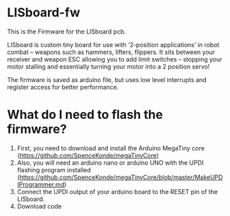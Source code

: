 # LISboard-fw
This is the Firmware for the LISboard pcb.

LISboard is custom tiny board for use with ‘2-position applications’  in robot combat – weapons such as hammers, lifters, flippers. It sits between your receiver and weapon ESC allowing you to add limit switches – stopping your motor stalling and essentially turning your motor into a 2 position servo!

The firmware is saved as arduino file, but uses low level interrupts and register access for better performance.

# What do I need to flash the firmware?
1. First, you need to download and install the Arduino MegaTiny core (https://github.com/SpenceKonde/megaTinyCore)
2. Also, you will need an arduino nano or arduino UNO with the UPDI flashing program installed (https://github.com/SpenceKonde/megaTinyCore/blob/master/MakeUPDIProgrammer.md)
3. Connect the UPDI output of your arduino board to the RESET pin of the LISboard. 
4. Download code
